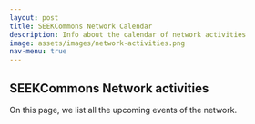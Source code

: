 ```yaml
---
layout: post
title: SEEKCommons Network Calendar
description: Info about the calendar of network activities
image: assets/images/network-activities.png
nav-menu: true
---
```


## SEEKCommons Network activities

On this page, we list all the upcoming events of the network.
